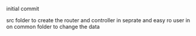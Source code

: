 initial commit

src folder to create the router and controller in seprate
and easy ro user in on common folder to change the data
